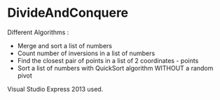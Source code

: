 # DivideAndConquere
Different Algorithms :

* Merge and sort a list of numbers
* Count number of inversions in a list of numbers
* Find the closest pair of points in a list of 2 coordinates - points
* Sort a list of numbers with QuickSort algorithm WITHOUT a random pivot

Visual Studio Express 2013 used.
